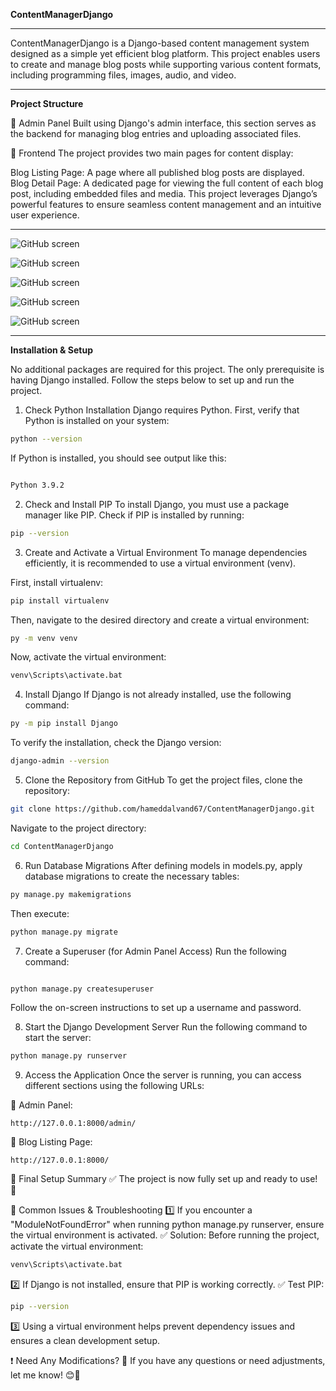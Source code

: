 

**ContentManagerDjango**
***

ContentManagerDjango is a Django-based content management system designed as a simple yet efficient blog platform. This project enables users to create and manage blog posts while supporting various content formats, including programming files, images, audio, and video.

***
**Project Structure**

🔹 Admin Panel
Built using Django's admin interface, this section serves as the backend for managing blog entries and uploading associated files.

🔹 Frontend
The project provides two main pages for content display:

Blog Listing Page: A page where all published blog posts are displayed.
Blog Detail Page: A dedicated page for viewing the full content of each blog post, including embedded files and media.
This project leverages Django’s powerful features to ensure seamless content management and an intuitive user experience.
***
![GitHub screen]([https://github.githubassets.com/images/modules/logos_page/GitHub-Mark.png](https://github.com/hameddalvand67/ContentManagerDjango/blob/main/ContentManager/screens/Screenshot%202025-02-07%20145806.png))

![GitHub screen]([https://github.githubassets.com/images/modules/logos_page/GitHub-Mark.png](https://github.com/hameddalvand67/ContentManagerDjango/blob/main/ContentManager/screens/Screenshot%202025-02-07%20145806.png))

![GitHub screen]([https://github.githubassets.com/images/modules/logos_page/GitHub-Mark.png](https://github.com/hameddalvand67/ContentManagerDjango/blob/main/ContentManager/screens/Screenshot%202025-02-07%20145806.png))

![GitHub screen]([https://github.githubassets.com/images/modules/logos_page/GitHub-Mark.png](https://github.com/hameddalvand67/ContentManagerDjango/blob/main/ContentManager/screens/Screenshot%202025-02-07%20145806.png))

![GitHub screen]([https://github.githubassets.com/images/modules/logos_page/GitHub-Mark.png](https://github.com/hameddalvand67/ContentManagerDjango/blob/main/ContentManager/screens/Screenshot%202025-02-07%20145806.png))


***
**Installation & Setup**

No additional packages are required for this project. The only prerequisite is having Django installed. Follow the steps below to set up and run the project.

1. Check Python Installation
Django requires Python. First, verify that Python is installed on your system:

```bash
python --version
```
If Python is installed, you should see output like this:

```bash

Python 3.9.2
```
2. Check and Install PIP
To install Django, you must use a package manager like PIP. Check if PIP is installed by running:

```bash
pip --version
```
3. Create and Activate a Virtual Environment
To manage dependencies efficiently, it is recommended to use a virtual environment (venv).

First, install virtualenv:

```bash
pip install virtualenv
```
Then, navigate to the desired directory and create a virtual environment:

```bash
py -m venv venv
```
Now, activate the virtual environment:

```bash
venv\Scripts\activate.bat
```
4. Install Django
If Django is not already installed, use the following command:

```bash
py -m pip install Django
```
To verify the installation, check the Django version:

```bash
django-admin --version
```
5. Clone the Repository from GitHub
To get the project files, clone the repository:

```bash
git clone https://github.com/hameddalvand67/ContentManagerDjango.git
```
Navigate to the project directory:

```bash
cd ContentManagerDjango
```
6. Run Database Migrations
After defining models in models.py, apply database migrations to create the necessary tables:

```bash
py manage.py makemigrations
```
Then execute:

```bash
python manage.py migrate
```
7. Create a Superuser (for Admin Panel Access)
Run the following command:

```bash

python manage.py createsuperuser
```
Follow the on-screen instructions to set up a username and password.

8. Start the Django Development Server
Run the following command to start the server:

```bash
python manage.py runserver
```
9. Access the Application
Once the server is running, you can access different sections using the following URLs:

🔹 Admin Panel:
```
http://127.0.0.1:8000/admin/
```

🔹 Blog Listing Page:
```
http://127.0.0.1:8000/
```

🎯 Final Setup Summary
✅ The project is now fully set up and ready to use! 🚀

📌 Common Issues & Troubleshooting
1️⃣ If you encounter a "ModuleNotFoundError" when running python manage.py runserver, ensure the virtual environment is activated.
✅ Solution: Before running the project, activate the virtual environment:

```bash
venv\Scripts\activate.bat
```
2️⃣ If Django is not installed, ensure that PIP is working correctly.
✅ Test PIP:

```bash
pip --version
```
3️⃣ Using a virtual environment helps prevent dependency issues and ensures a clean development setup.

❗ Need Any Modifications?
📌 If you have any questions or need adjustments, let me know! 😊🚀








